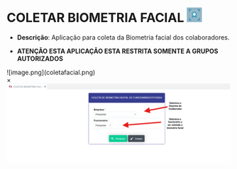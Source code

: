 # COLETAR BIOMETRIA FACIAL ![image.png](face.png)

  - **Descrição**: Aplicação para coleta da Biometria facial dos colaboradores.

  - **ATENÇÃO ESTA APLICAÇÃO ESTA RESTRITA SOMENTE A GRUPOS AUTORIZADOS**
  
 <label for="modal-toggle-11">
    ![image.png](coletafacial.png)
    </label>
    <input type="checkbox" id="modal-toggle-11" style="display:none;">
    <div class="modal">
    <label for="modal-toggle-11" class="close">&times;</label>
    <img src="/SGD/coletafacial.png" alt="Imagem Ampliada">
    </div>